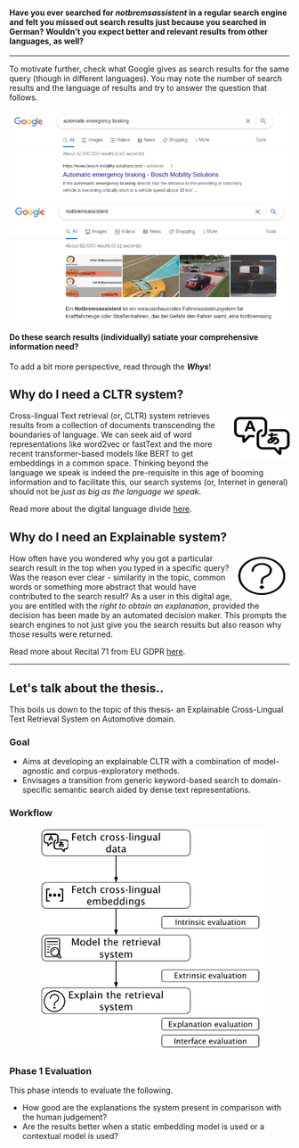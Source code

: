 #### Have you ever searched for _notbremsassistent_ in a regular search engine and felt you missed out search results just because you searched in German? Wouldn't you expect better and relevant results from other languages, as well?

----


To motivate further, check what Google gives as search results for the same query (though in different languages). You may note the number of search results and the language of results and try to answer the question that follows. 

![img](images/en_result.png)
![img](images/de_result.png)


#### Do these search results (individually) satiate your comprehensive information need?

To add a bit more perspective, read through the **_Whys_**!

## Why do I need a CLTR system?

<img align="right" width="100" height="90" src="images/multilingual-icon-9.jpg">

Cross-lingual Text retrieval (or, CLTR) system retrieves results from a collection of documents transcending the boundaries of language. We can seek aid of word representations like word2vec or fastText and the more recent transformer-based models like BERT to get embeddings in a common space. Thinking beyond the language we speak is indeed the pre-requisite in this age of booming information and to facilitate this, our search systems (or, Internet in general) should not be *just as big as the language we speak*. 

Read more about the digital language divide [here](http://labs.theguardian.com/digital-language-divide/). 


## Why do I need an Explainable system?

<img align="right" width="100" height="80" src="images/explainable.png">

How often have you wondered why you got a particular search result in the top when you typed in a specific query? Was the reason ever clear - similarity in the topic, common words or something more abstract that would have contributed to the search result? As a user in this digital age, you are entitled with the *right to obtain an explanation*, provided the decision has been made by an automated decision maker. This prompts the search engines to not just give you the search results but also reason why those results were returned.

Read more about Recital 71 from EU GDPR [here](https://www.privacy-regulation.eu/en/recital-71-GDPR.htm).

---

## Let's talk about the thesis..

This boils us down to the topic of this thesis- an Explainable Cross-Lingual Text Retrieval System on Automotive domain.

### Goal

- Aims at developing an explainable CLTR with a combination of model-agnostic and corpus-exploratory methods.
- Envisages a transition from generic keyword-based search to domain-specific semantic search aided by dense text representations.

### Workflow 

<p align="center">
  <img height="400" src="images/plan.png">
</p>

### Phase 1 Evaluation

This phase intends to evaluate the following.
- How good are the explanations the system present in comparison with the human judgement?
- Are the results better when a static embedding model is used or a contextual model is used?
